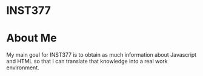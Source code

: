 # INST377
# About Me
  My main goal for INST377 is to obtain as much information about Javascript and HTML so that I can translate that knowledge into a real      work environment.
  
